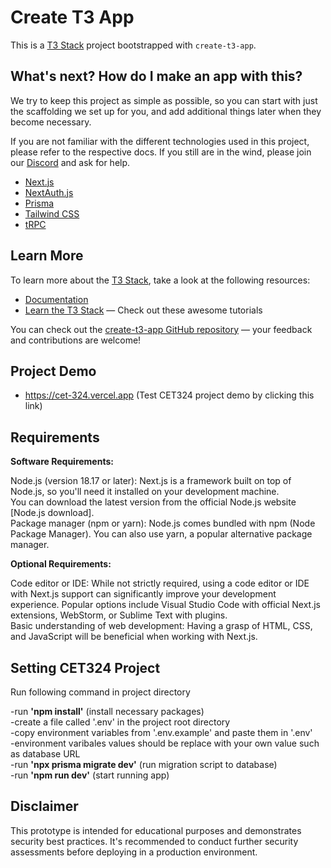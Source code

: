 # Create T3 App

This is a [T3 Stack](https://create.t3.gg/) project bootstrapped with `create-t3-app`.

## What's next? How do I make an app with this?

We try to keep this project as simple as possible, so you can start with just the scaffolding we set up for you, and add additional things later when they become necessary.

If you are not familiar with the different technologies used in this project, please refer to the respective docs. If you still are in the wind, please join our [Discord](https://t3.gg/discord) and ask for help.

- [Next.js](https://nextjs.org)
- [NextAuth.js](https://next-auth.js.org)
- [Prisma](https://prisma.io)
- [Tailwind CSS](https://tailwindcss.com)
- [tRPC](https://trpc.io)

## Learn More

To learn more about the [T3 Stack](https://create.t3.gg/), take a look at the following resources:

- [Documentation](https://create.t3.gg/)
- [Learn the T3 Stack](https://create.t3.gg/en/faq#what-learning-resources-are-currently-available) — Check out these awesome tutorials

You can check out the [create-t3-app GitHub repository](https://github.com/t3-oss/create-t3-app) — your feedback and contributions are welcome!

## Project Demo
- https://cet-324.vercel.app (Test CET324 project demo by clicking this link)


## Requirements
__Software Requirements:__

Node.js (version 18.17 or later): Next.js is a framework built on top of Node.js, so you'll need it installed on your development machine.  
You can download the latest version from the official Node.js website [Node.js download].  
Package manager (npm or yarn): Node.js comes bundled with npm (Node Package Manager). You can also use yarn, a popular alternative package manager.

__Optional Requirements:__

Code editor or IDE: While not strictly required, using a code editor or IDE with Next.js support can significantly improve your   development experience. Popular options include Visual Studio Code with official Next.js extensions, WebStorm, or Sublime Text   with plugins.  
Basic understanding of web development: Having a grasp of HTML, CSS, and JavaScript will be beneficial when working with Next.js.  

## Setting CET324 Project

Run following command in project directory

-run __'npm install'__ (install necessary packages)  
-create a file called '.env' in the project root directory  
-copy environment variables from '.env.example' and paste them in '.env'  
-environment varibales values should be replace with your own value such as database URL  
-run __'npx prisma migrate dev'__ (run migration script to database)  
-run __'npm run dev'__ (start running app)  

## Disclaimer

This prototype is intended for educational purposes and demonstrates security best practices. It's recommended to conduct further security assessments before deploying in a production environment.  

